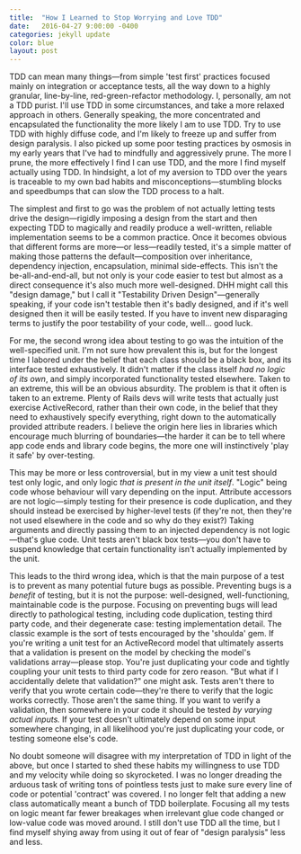 ```yaml
---
title:  "How I Learned to Stop Worrying and Love TDD"
date:   2016-04-27 9:00:00 -0400
categories: jekyll update
color: blue
layout: post
---
```

TDD can mean many things—from simple 'test first' practices focused mainly on integration or acceptance tests, all the way down to a highly granular, line-by-line, red-green-refactor methodology. I, personally, am not a TDD purist. I'll use TDD in some circumstances, and take a more relaxed approach in others. Generally speaking, the more concentrated and encapsulated the functionality the more likely I am to use TDD. Try to use TDD with highly diffuse code, and I'm likely to freeze up and suffer from design paralysis. I also picked up some poor testing practices by osmosis in my early years that I've had to mindfully and aggressively prune. The more I prune, the more effectively I find I can use TDD, and the more I find myself actually using TDD. In hindsight, a lot of my aversion to TDD over the years is traceable to my own bad habits and misconceptions—stumbling blocks and speedbumps that can slow the TDD process to a halt.

The simplest and first to go was the problem of not actually letting tests drive the design—rigidly imposing a design from the start and then expecting TDD to magically and readily produce a well-written, reliable implementation seems to be a common practice. Once it becomes obvious that different forms are more—or less—readily tested, it's a simple matter of making those patterns the default—composition over inheritance, dependency injection, encapsulation, minimal side-effects. This isn't the be-all-and-end-all, but not only is your code easier to test but almost as a direct consequence it's also much more well-designed. DHH might call this "design damage," but I call it "Testability Driven Design"—generally speaking, if your code isn't testable then it's badly designed, and if it's well designed then it will be easily tested. If you have to invent new disparaging terms to justify the poor testability of your code, well... good luck.

For me, the second wrong idea about testing to go was the intuition of the well-specified unit. I'm not sure how prevalent this is, but for the longest time I labored under the belief that each class should be a black box, and its interface tested exhaustively. It didn't matter if the class itself *had no logic of its own*, and simply incorporated functionality tested elsewhere. Taken to an extreme, this will be an obvious absurdity. The problem is that it often is taken to an extreme. Plenty of Rails devs will write tests that actually just exercise ActiveRecord, rather than their own code, in the belief that they need to exhaustively specify everything, right down to the automatically provided attribute readers. I believe the origin here lies in libraries which encourage much blurring of boundaries—the harder it can be to tell where app code ends and library code begins, the more one will instinctively 'play it safe' by over-testing.

This may be more or less controversial, but in my view a unit test should test only logic, and only logic *that is present in the unit itself*. "Logic" being code whose behaviour will vary depending on the input. Attribute accessors are not logic—simply testing for their presence is code duplication, and they should instead be exercised by higher-level tests (if they're not, then they're not used elsewhere in the code and so why do they exist?) Taking arguments and directly passing them to an injected dependency is not logic—that's glue code. Unit tests aren't black box tests—you don't have to suspend knowledge that certain functionality isn't actually implemented by the unit.

This leads to the third wrong idea, which is that the main purpose of a test is to prevent as many potential future bugs as possible. Preventing bugs is a *benefit* of testing, but it is not the purpose: well-designed, well-functioning, maintainable code is the purpose. Focusing on preventing bugs will lead directly to pathological testing, including code duplication, testing third party code, and their degenerate case: testing implementation detail. The classic example is the sort of tests encouraged by the 'shoulda' gem. If you're writing a unit test for an ActiveRecord model that ultimately asserts that a validation is present on the model by checking the model's validations array—please stop. You're just duplicating your code and tightly coupling your unit tests to third party code for zero reason. "But what if I accidentally delete that validation?" one might ask. Tests aren't there to verify that you wrote certain code—they're there to verify that the logic works correctly. Those aren't the same thing. If you want to verify a validation, then somewhere in your code it should be tested *by varying actual inputs.* If your test doesn't ultimately depend on some input somewhere changing, in all likelihood you're just duplicating your code, or testing someone else's code.

No doubt someone will disagree with my interpretation of TDD in light of the above, but once I started to shed these habits my willingness to use TDD and my velocity while doing so skyrocketed. I was no longer dreading the arduous task of writing tons of pointless tests just to make sure every line of code or potential 'contract' was covered. I no longer felt that adding a new class automatically meant a bunch of TDD boilerplate. Focusing all my tests on logic meant far fewer breakages when irrelevant glue code changed or low-value code was moved around. I still don't use TDD all the time, but I find myself shying away from using it out of fear of "design paralysis" less and less.